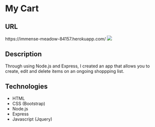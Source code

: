 <h1>My Cart</h1>

<h2>URL</h2>
https://immense-meadow-84157.herokuapp.com/

<img src="/desktop/mycart.js"/>

<h2>Description</h2>
Through using Node.js and Express, I created an app that allows you to create, edit and delete items on an ongoing shoppping list. 

<h2>Technologies</h2>
<ul>
<li>HTML</li>
<li>CSS (Bootstrap)</li>
<li>Node.js</li>
<li>Express</li>
<li>Javascript (Jquery)</li>
</ul>
